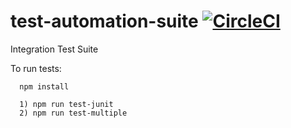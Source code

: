 # test-automation-suite [![CircleCI](https://circleci.com/gh/cater2me/test-automation-suite.svg?style=svg&circle-token=d3d2b16a445bce3a3a16438ccd1a9d49a1bee99c)](https://circleci.com/gh/cater2me/test-automation-suite)
Integration Test Suite

To run tests:

```
  npm install
  
  1) npm run test-junit
  2) npm run test-multiple

```
